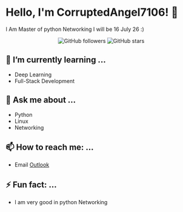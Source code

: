 # Hello, I'm CorruptedAngel7106! 👋

I Am Master of python Networking I will be 16 July 26 :)

<p align="center">
    <img src="https://img.shields.io/github/followers/CorruptedAngel7106?style=social" alt="GitHub followers">
    <img src="https://img.shields.io/github/stars/CorruptedAngel7106?style=social" alt="GitHub stars">
</p>

## 🌱 I’m currently learning ...
- Deep Learning
- Full-Stack Development

## 💬 Ask me about ...
- Python
- Linux
- Networking

## 📫 How to reach me: ...
- Email [Outlook](mikesell.hunter@outlook.com)

## ⚡ Fun fact: ...
- I am very good in python Networking

